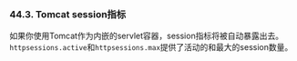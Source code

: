### 44.3. Tomcat session指标

如果你使用Tomcat作为内嵌的servlet容器，session指标将被自动暴露出去。
`httpsessions.active`和`httpsessions.max`提供了活动的和最大的session数量。

